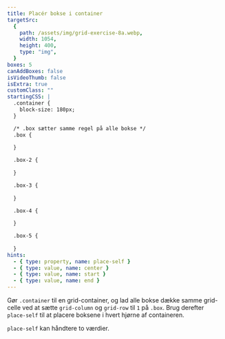 ```yaml
---
title: Placér bokse i container
targetSrc:
  {
    path: /assets/img/grid-exercise-8a.webp,
    width: 1054,
    height: 400,
    type: "img",
  }
boxes: 5
canAddBoxes: false
isVideoThumb: false
isExtra: true
customClass: ""
startingCSS: |
  .container {
    block-size: 180px;
  }

  /* .box sætter samme regel på alle bokse */
  .box {
    
  }

  .box-2 {
    
  }

  .box-3 {
    
  }

  .box-4 {
    
  }

  .box-5 {
    
  }
hints:
  - { type: property, name: place-self }
  - { type: value, name: center }
  - { type: value, name: start }
  - { type: value, name: end }
---
```


Gør <code class="token selector">.container</code> til en grid-container, og lad alle bokse dække samme grid-celle ved at sætte `grid-column` og `grid-row` til <code data-type="value">1</code> på <code class="token selector">.box</code>. Brug derefter `place-self` til at placere boksene i hvert hjørne af containeren.

`place-self` kan håndtere to værdier.
